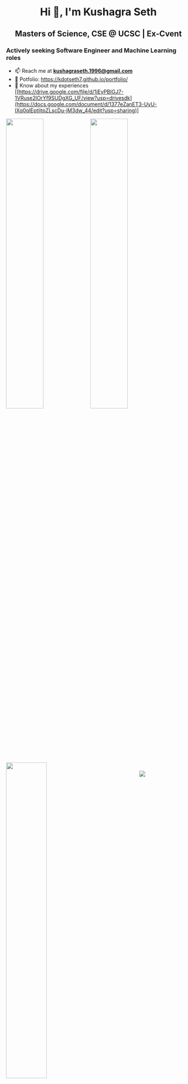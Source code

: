 <h1 align="center">Hi 👋, I'm Kushagra Seth</h1>
<h2 align="center">Masters of Science, CSE @ UCSC | Ex-Cvent</h2>
<h3>Actively seeking Software Engineer and Machine Learning roles</h3>

- 📫 Reach me at **kushagraseth.1996@gmail.com**
- 💼 Potfolio: https://kdotseth7.github.io/portfolio/
- 📄 Know about my experiences [[https://drive.google.com/file/d/1jEyPBIGJ7-1VRuse2lOrYf9SUDgXG_UF/view?usp=drivesdk](https://docs.google.com/document/d/1377eZanET3-UyU-IXq0qlEptlitpZLscDu-jM3dw_44/edit?usp=sharing)]

<img align="left" width="45%" src="https://github-readme-stats.vercel.app/api?username=Kdotseth7&show_icons=true&theme=radical" />

<img width="45%" src="https://github-readme-stats.vercel.app/api/wakatime?username=k_seth" />

<img align="left" width="47%" src="https://github-readme-stats.vercel.app/api/top-langs/?username=Kdotseth7" />

<h3 align="center" &#127911; **Currently Listening on Spotify**</h3>
<img align="center" src="https://spotify-github-profile.vercel.app/api/view?uid=1273458533&cover_image=true&theme=default&show_offline=false&background_color=121212" />
